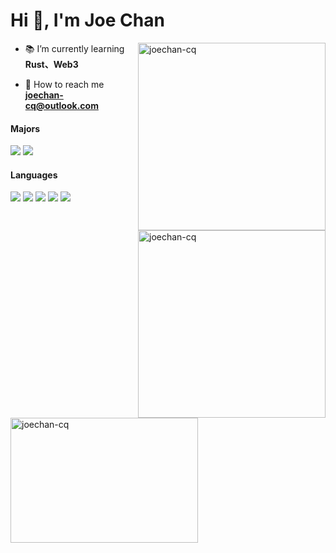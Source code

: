 <h1 align="left">Hi 👋, I'm Joe Chan</h1>

<p>
<img align="right" width="300" src="https://github-readme-stats.vercel.app/api?username=joechan-cq&show_icons=true&locale=en&theme=dracula" alt="joechan-cq" />
</p>

- 📚 I’m currently learning **Rust、Web3**

- 📮 How to reach me **joechan-cq@outlook.com**

<h4 align="left">Majors</h4>
<div>
<img src="https://img.shields.io/badge/Android-green.svg" style="display: inline-block" />
<img src="https://img.shields.io/badge/Flutter-blue.svg" style="display: inline-block"/>
</div>

<p>
<img align="right" width="300" src="https://github-readme-streak-stats.herokuapp.com/?user=joechan-cq&theme=dracula" alt="joechan-cq" />
</p>

<h4 align="left">Languages</h4>
<div>
<img src="https://img.shields.io/badge/Java-purple.svg" style="display: inline-block" />
<img src="https://img.shields.io/badge/Dart-yellow.svg" style="display: inline-block" />
<img src="https://img.shields.io/badge/C-pink.svg" style="display: inline-block" />
<img src="https://img.shields.io/badge/Rust-orange.svg" style="display: inline-block" />
<img src="https://img.shields.io/badge/Python-violet.svg" style="display: inline-block" />
</div>

  <img align="left" width="300" height="200" src="https://github-readme-stats.vercel.app/api/top-langs?username=joechan-cq&show_icons=true&locale=en&layout=compact&theme=dracula" alt="joechan-cq" />
  
<h4></h4>

